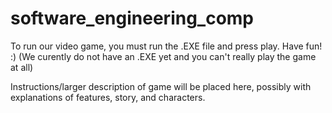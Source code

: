 # software_engineering_comp

To run our video game, you must run the .EXE file and press play. Have fun! :) (We curently do not have an .EXE yet and you can't really play the game at all) 

Instructions/larger description of game will be placed here, possibly with explanations of features, story, and characters.

